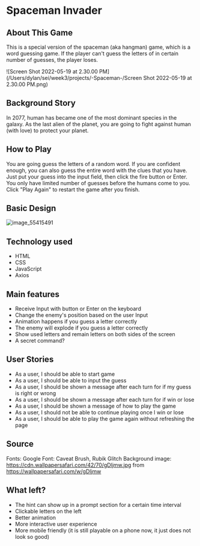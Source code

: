 # Spaceman Invader
## About This Game

This is a special version of the spaceman (aka hangman) game, which is a word guessing game. If the player can't guess the letters of in certain number of guesses, the player loses.

![Screen Shot 2022-05-19 at 2.30.00 PM](/Users/dylan/sei/week3/projects/-Spaceman-/Screen Shot 2022-05-19 at 2.30.00 PM.png)

## Background Story

In 2077, human has became one of the most dominant species in the galaxy.
As the last alien of the planet, you are going to fight against human (with love) to protect your planet.

## How to Play
You are going guess the letters of a random word. If you are confident enough, you can also guess the entire word with the clues that you have. Just put your guess into the input field, then click the fire button or Enter. You only have limited number of guesses before the humans come to you. Click "Play Again" to restart the game after you finish.



## Basic Design

![image_55415491](/Users/dylan/sei/week3/projects/-Spaceman-/image_55415491.JPG)





## Technology used

- HTML
- CSS
- JavaScript
- Axios



## Main features

- Receive Input with button or Enter on the keyboard
- Change the enemy's position based on the user Input
- Animation happens if you guess a letter correctly
- The enemy will explode if you guess a letter correctly
- Show used letters and remain letters on both sides of the screen
- A secret command?



## User Stories

- As a user, I should be able to start game
- As a user, I should be able to input the guess
- As a user, I should be shown a message after each turn for if my guess is right or wrong
- As a user, I should be shown a message after each turn for if win or lose
- As a user, I should be shown a message of how to play the game
- As a user, I should not be able to continue playing once I win or lose
- As a user, I should be able to play the game again without refreshing the page

## Source

Fonts: Google Font: Caveat Brush, Rubik Glitch
Background image:  https://cdn.wallpapersafari.com/42/70/gDljmw.jpg from https://wallpapersafari.com/w/gDljmw

## What left?

- The hint can show up in a prompt section for a certain time interval
- Clickable letters on the left
- Better animation
- More interactive user experience
- More mobile friendly (it is still playable on a phone now, it just does not look so good)